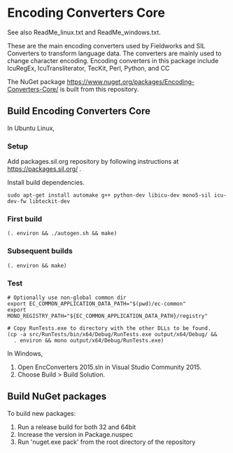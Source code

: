 # Encoding Converters Core

See also ReadMe_linux.txt and ReadMe_windows.txt.

These are the main encoding converters used by Fieldworks and SIL Converters to transform language data.
The converters are mainly used to change character encoding.
Encoding converters in this package include IcuRegEx, IcuTransliterator, TecKit, Perl, Python, and CC

The NuGet package https://www.nuget.org/packages/Encoding-Converters-Core/ is built from this repository.

## Build Encoding Converters Core

In Ubuntu Linux,

### Setup

Add packages.sil.org repository by following instructions at https://packages.sil.org/ .

Install build dependencies.

    sudo apt-get install automake g++ python-dev libicu-dev mono5-sil icu-dev-fw libteckit-dev

### First build

    (. environ && ./autogen.sh && make)

### Subsequent builds

    (. environ && make)

### Test

    # Optionally use non-global common dir
    export EC_COMMON_APPLICATION_DATA_PATH="$(pwd)/ec-common"
    export MONO_REGISTRY_PATH="${EC_COMMON_APPLICATION_DATA_PATH}/registry"

    # Copy RunTests.exe to directory with the other DLLs to be found.
    (cp -a src/RunTests/bin/x64/Debug/RunTests.exe output/x64/Debug/ &&
      . environ && mono output/x64/Debug/RunTests.exe)

In Windows,

1. Open EncConverters 2015.sln in Visual Studio Community 2015.
2. Choose Build > Build Solution.

## Build NuGet packages

To build new packages:
1. Run a release build for both 32 and 64bit
2. Increase the version in Package.nuspec
3. Run 'nuget.exe pack' from the root directory of the repository